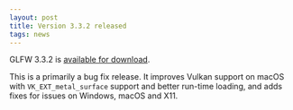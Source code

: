 ```yaml
---
layout: post
title: Version 3.3.2 released
tags: news
---
```


GLFW 3.3.2 is [available for download](download.html).

This is a primarily a bug fix release.  It improves Vulkan support on macOS with
`VK_EXT_metal_surface` support and better run-time loading, and adds fixes for
issues on Windows, macOS and X11.

